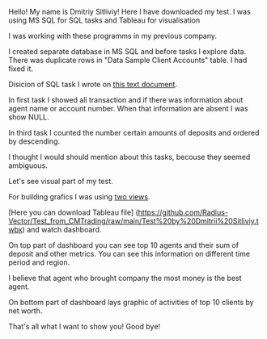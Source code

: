Hello! 
My name is Dmitriy Sitliviy!
Here I have downloaded my test.
I was using MS SQL for SQL tasks and Tableau for visualisation

I was working with these programms in my previous company.

I created separate database in MS SQL and before tasks I explore data.
There was duplicate rows in "Data Sample Client Accounts" table. I had fixed it.

Disicion of SQL task I wrote on [this text document](https://github.com/Radius-Vector/Test_from_CMTrading/blob/main/SQL%2C%20Test.txt).

In first task I showed all transaction and if there was information about agent name or account number. When that information are absent I was show NULL.

In third task I counted the number certain amounts of deposits and ordered by descending.

I thought I would should mention about this tasks, becouse they seemed ambiguous.

Let's see visual part of my test.

For building grafics I was using [two views](https://github.com/Radius-Vector/Test_from_CMTrading/blob/main/SQL%2C%20views.txt).

[Here you can download Tableau file] (https://github.com/Radius-Vector/Test_from_CMTrading/raw/main/Test%20by%20Dmitrii%20Sitliviy.twbx) and watch dashboard.

On top part of dashboard you can see top 10 agents and their sum of deposit and other metrics. You can see this information on different time period and region.

I believe that agent who brought company the most money is the best agent.

On bottom part of dashboard lays graphic of activities of top 10 clients by net worth.

That's all what I want to show you! Good bye!
